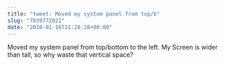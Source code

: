 ```yaml
---
title: "tweet: Moved my system panel from top/b"
slug: "7839772021"
date: "2010-01-16T21:28:28+00:00"
---
```

Moved my system panel from top/bottom to the left. My Screen is wider than tall, so why waste that vertical space?